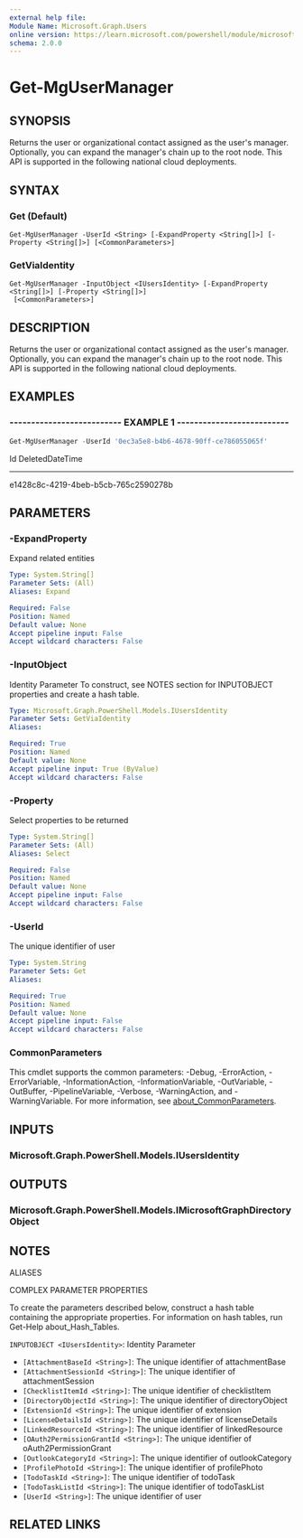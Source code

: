```yaml
---
external help file:
Module Name: Microsoft.Graph.Users
online version: https://learn.microsoft.com/powershell/module/microsoft.graph.users/get-mgusermanager
schema: 2.0.0
---
```


# Get-MgUserManager

## SYNOPSIS
Returns the user or organizational contact assigned as the user's manager.
Optionally, you can expand the manager's chain up to the root node.
This API is supported in the following national cloud deployments.

## SYNTAX

### Get (Default)
```
Get-MgUserManager -UserId <String> [-ExpandProperty <String[]>] [-Property <String[]>] [<CommonParameters>]
```

### GetViaIdentity
```
Get-MgUserManager -InputObject <IUsersIdentity> [-ExpandProperty <String[]>] [-Property <String[]>]
 [<CommonParameters>]
```

## DESCRIPTION
Returns the user or organizational contact assigned as the user's manager.
Optionally, you can expand the manager's chain up to the root node.
This API is supported in the following national cloud deployments.

## EXAMPLES

### -------------------------- EXAMPLE 1 --------------------------
```powershell
Get-MgUserManager -UserId '0ec3a5e8-b4b6-4678-90ff-ce786055065f'
```

Id                                   DeletedDateTime
--                                   ---------------
e1428c8c-4219-4beb-b5cb-765c2590278b

## PARAMETERS

### -ExpandProperty
Expand related entities

```yaml
Type: System.String[]
Parameter Sets: (All)
Aliases: Expand

Required: False
Position: Named
Default value: None
Accept pipeline input: False
Accept wildcard characters: False
```

### -InputObject
Identity Parameter
To construct, see NOTES section for INPUTOBJECT properties and create a hash table.

```yaml
Type: Microsoft.Graph.PowerShell.Models.IUsersIdentity
Parameter Sets: GetViaIdentity
Aliases:

Required: True
Position: Named
Default value: None
Accept pipeline input: True (ByValue)
Accept wildcard characters: False
```

### -Property
Select properties to be returned

```yaml
Type: System.String[]
Parameter Sets: (All)
Aliases: Select

Required: False
Position: Named
Default value: None
Accept pipeline input: False
Accept wildcard characters: False
```

### -UserId
The unique identifier of user

```yaml
Type: System.String
Parameter Sets: Get
Aliases:

Required: True
Position: Named
Default value: None
Accept pipeline input: False
Accept wildcard characters: False
```

### CommonParameters
This cmdlet supports the common parameters: -Debug, -ErrorAction, -ErrorVariable, -InformationAction, -InformationVariable, -OutVariable, -OutBuffer, -PipelineVariable, -Verbose, -WarningAction, and -WarningVariable. For more information, see [about_CommonParameters](http://go.microsoft.com/fwlink/?LinkID=113216).

## INPUTS

### Microsoft.Graph.PowerShell.Models.IUsersIdentity

## OUTPUTS

### Microsoft.Graph.PowerShell.Models.IMicrosoftGraphDirectoryObject

## NOTES

ALIASES

COMPLEX PARAMETER PROPERTIES

To create the parameters described below, construct a hash table containing the appropriate properties. For information on hash tables, run Get-Help about_Hash_Tables.


`INPUTOBJECT <IUsersIdentity>`: Identity Parameter
  - `[AttachmentBaseId <String>]`: The unique identifier of attachmentBase
  - `[AttachmentSessionId <String>]`: The unique identifier of attachmentSession
  - `[ChecklistItemId <String>]`: The unique identifier of checklistItem
  - `[DirectoryObjectId <String>]`: The unique identifier of directoryObject
  - `[ExtensionId <String>]`: The unique identifier of extension
  - `[LicenseDetailsId <String>]`: The unique identifier of licenseDetails
  - `[LinkedResourceId <String>]`: The unique identifier of linkedResource
  - `[OAuth2PermissionGrantId <String>]`: The unique identifier of oAuth2PermissionGrant
  - `[OutlookCategoryId <String>]`: The unique identifier of outlookCategory
  - `[ProfilePhotoId <String>]`: The unique identifier of profilePhoto
  - `[TodoTaskId <String>]`: The unique identifier of todoTask
  - `[TodoTaskListId <String>]`: The unique identifier of todoTaskList
  - `[UserId <String>]`: The unique identifier of user

## RELATED LINKS

